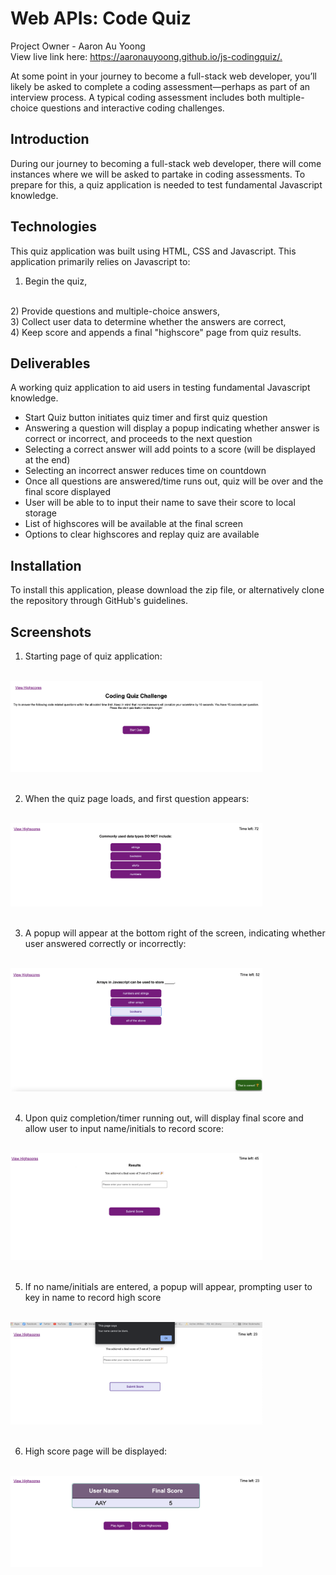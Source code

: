 # Web APIs: Code Quiz
Project Owner - Aaron Au Yoong
<br>
View live link here: <https://aaronauyoong.github.io/js-codingquiz/.>

At some point in your journey to become a full-stack web developer, you’ll likely be asked to complete a coding assessment&mdash;perhaps as part of an interview process. A typical coding assessment includes both multiple-choice questions and interactive coding challenges. 

## Introduction
During our journey to becoming a full-stack web developer, there will come instances where we will be asked to partake in coding assessments. To prepare for this, a quiz application is needed to test fundamental Javascript knowledge. 

## Technologies
This quiz application was built using HTML, CSS and Javascript. This application primarily relies on Javascript to: 
<br>
1) Begin the quiz, 
<br>
2) Provide questions and multiple-choice answers, 
<br>
3) Collect user data to determine whether the answers are correct, 
<br>
4) Keep score and appends a final "highscore" page from quiz results. 
<br>

## Deliverables
A working quiz application to aid users in testing fundamental Javascript knowledge. 
- Start Quiz button initiates quiz timer and first quiz question
- Answering a question will display a popup indicating whether answer is correct or incorrect, and proceeds to the next question
- Selecting a correct answer will add points to a score (will be displayed at the end)
- Selecting an incorrect answer reduces time on countdown
- Once all questions are answered/time runs out, quiz will be over and the final score displayed 
- User will be able to to input their name to save their score to local storage
- List of highscores will be available at the final screen
- Options to clear highscores and replay quiz are available

## Installation
To install this application, please download the zip file, or alternatively clone the repository through GitHub's guidelines. 

## Screenshots

1. Starting page of quiz application:
<br>
<img src="assets/images/codingquizscreenshot1.png" width="80%">
<br>
<br>

2. When the quiz page loads, and first question appears:
<br>
<img src="assets/images/codingquizscreenshot2.png" width="80%">
<br>
<br>

3. A popup will appear at the bottom right of the screen, indicating whether user answered correctly or incorrectly:
<br>
<img src="assets/images/codingquizscreenshot3.png" width="80%">
<br>
<br>

4. Upon quiz completion/timer running out, will display final score and allow user to input name/initials to record score:
<br>
<img src="assets/images/codingquizscreenshot4.png" width="80%">
<br>
<br>

5. If no name/initials are entered, a popup will appear, prompting user to key in name to record high score
<br>
<img src="assets/images/codingquizscreenshot5.png" width="80%">
<br>
<br>

6. High score page will be displayed:
<br>
<img src="assets/images/codingquizscreenshot6.png" width="80%">
<br>
<br>